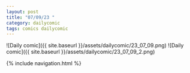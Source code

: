```yaml
---
layout: post
title: "07/09/23 "
category: dailycomic
tags: comics dailycomic
---
```

![Daily comic]({{ site.baseurl }}/assets/dailycomic/23_07_09.png)
![Daily comic]({{ site.baseurl }}/assets/dailycomic/23_07_09_2.png)

{% include navigation.html %}

